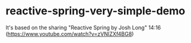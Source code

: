 # reactive-spring-very-simple-demo
It's based on the sharing "Reactive Spring by Josh Long" 14:16 (https://www.youtube.com/watch?v=zVNIZXf4BG8)
